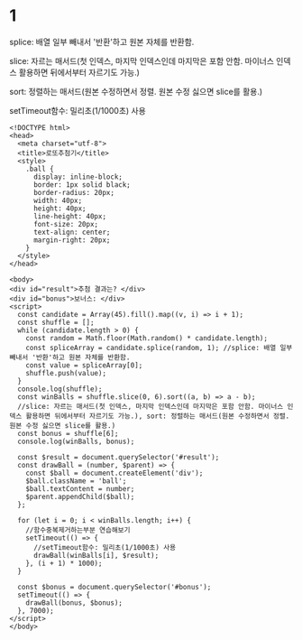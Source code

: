 # 1
  splice: 배열 일부 빼내서 '반환'하고 원본 자체를 반환함. 
  
  slice: 자르는 매서드(첫 인덱스, 마지막 인덱스인데 마지막은 포함 안함. 마이너스 인덱스 활용하면 뒤에서부터 자르기도 가능.)
  
  sort: 정렬하는 매서드(원본 수정하면서 정렬. 원본 수정 싫으면 slice를 활용.)
  
  setTimeout함수: 밀리초(1/1000초) 사용


    <!DOCTYPE html>
    <head>
      <meta charset="utf-8">
      <title>로또추첨기</title>
      <style>
        .ball {
          display: inline-block;
          border: 1px solid black;
          border-radius: 20px;
          width: 40px;
          height: 40px;
          line-height: 40px;
          font-size: 20px;
          text-align: center;
          margin-right: 20px;
        }
      </style>
    </head>

    <body>
    <div id="result">추첨 결과는? </div>
    <div id="bonus">보너스: </div>
    <script>
      const candidate = Array(45).fill().map((v, i) => i + 1);
      const shuffle = [];
      while (candidate.length > 0) {
        const random = Math.floor(Math.random() * candidate.length); 
        const spliceArray = candidate.splice(random, 1); //splice: 배열 일부 빼내서 '반환'하고 원본 자체를 반환함. 
        const value = spliceArray[0]; 
        shuffle.push(value); 
      }
      console.log(shuffle);
      const winBalls = shuffle.slice(0, 6).sort((a, b) => a - b);
      //slice: 자르는 매서드(첫 인덱스, 마지막 인덱스인데 마지막은 포함 안함. 마이너스 인덱스 활용하면 뒤에서부터 자르기도 가능.), sort: 정렬하는 매서드(원본 수정하면서 정렬. 원본 수정 싫으면 slice를 활용.)
      const bonus = shuffle[6];
      console.log(winBalls, bonus);

      const $result = document.querySelector('#result');
      const drawBall = (number, $parent) => {
        const $ball = document.createElement('div');
        $ball.className = 'ball';
        $ball.textContent = number;
        $parent.appendChild($ball);
      };

      for (let i = 0; i < winBalls.length; i++) {
        //함수중복제거하는부분 연습해보기
        setTimeout(() => {
          //setTimeout함수: 밀리초(1/1000초) 사용
          drawBall(winBalls[i], $result);
        }, (i + 1) * 1000);
      }

      const $bonus = document.querySelector('#bonus');
      setTimeout(() => {
        drawBall(bonus, $bonus);
      }, 7000);
    </script>
    </body>
